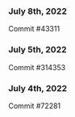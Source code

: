 ### July 8th, 2022

Commit #43311

### July 5th, 2022

Commit #314353


### July 4th, 2022

Commit #72281
